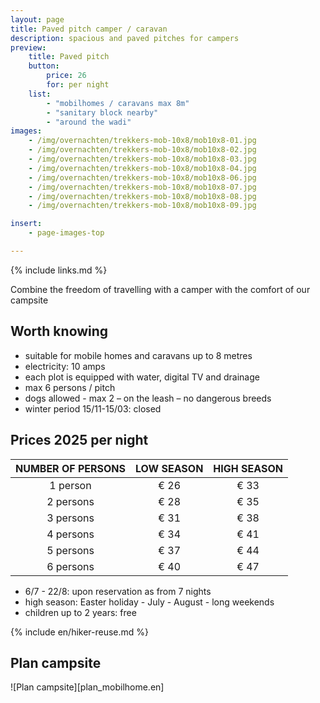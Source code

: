 ```yaml
---
layout: page
title: Paved pitch camper / caravan
description: spacious and paved pitches for campers
preview:
    title: Paved pitch
    button:
        price: 26
        for: per night
    list:
        - "mobilhomes / caravans max 8m"
        - "sanitary block nearby"
        - "around the wadi"
images:
    - /img/overnachten/trekkers-mob-10x8/mob10x8-01.jpg
    - /img/overnachten/trekkers-mob-10x8/mob10x8-02.jpg
    - /img/overnachten/trekkers-mob-10x8/mob10x8-03.jpg
    - /img/overnachten/trekkers-mob-10x8/mob10x8-04.jpg
    - /img/overnachten/trekkers-mob-10x8/mob10x8-06.jpg
    - /img/overnachten/trekkers-mob-10x8/mob10x8-07.jpg
    - /img/overnachten/trekkers-mob-10x8/mob10x8-08.jpg
    - /img/overnachten/trekkers-mob-10x8/mob10x8-09.jpg

insert:
    - page-images-top

---
```

{% include links.md %}

Combine the freedom of travelling with a camper with the comfort of our campsite

## Worth knowing

- suitable for mobile homes and caravans up to 8 metres
- electricity: 10 amps
- each plot is equipped with water, digital TV and drainage
- max 6 persons / pitch
- dogs allowed - max 2 – on the leash – no dangerous breeds
- winter period 15/11-15/03: closed

## Prices 2025 per night


NUMBER OF PERSONS | LOW SEASON | HIGH SEASON      
:----------------:|:----------:|:-----------:|
1 person          |€ 26        |€ 33   
2 persons         |€ 28        |€ 35
3 persons         |€ 31        |€ 38
4 persons         |€ 34        |€ 41   
5 persons         |€ 37        |€ 44   
6 persons         |€ 40        |€ 47   

* 6/7 - 22/8: upon reservation as from 7 nights
* high season: Easter holiday - July - August - long weekends
* children up to 2 years: free


{% include en/hiker-reuse.md %}


## Plan campsite

![Plan campsite][plan_mobilhome.en]
